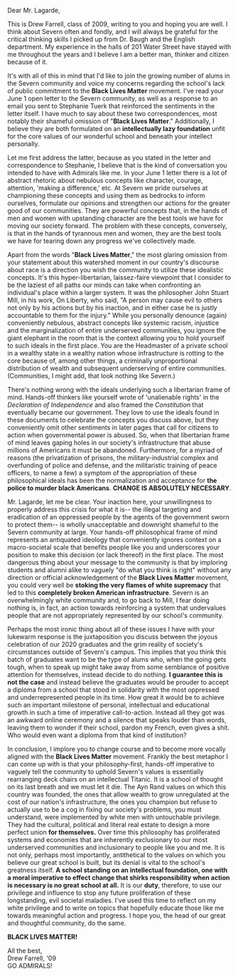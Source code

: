 Dear Mr. Lagarde,

This is Drew Farrell, class of 2009, writing to you and hoping you are well. I think about Severn often and fondly, and I will always be grateful for the critical thinking skills I picked up from Dr. Baugh and the English department. My experience in the halls of 201 Water Street have stayed with me throughout the years and I believe I am a better man, thinker and citizen because of it.

It's with all of this in mind that I'd like to join the growing number of alums in the Severn community and voice my concerns regarding the school's lack of public commitment to the **Black Lives Matter** movement. I've read your June 1 open letter to the Severn community, as well as a response to an email you sent to Stephanie Tuerk that reinforced the sentiments in the letter itself. I have much to say about these two correspondences, most notably their shameful omission of "**Black Lives Matter**." Additionally, I believe they are both formulated on an **intellectually lazy foundation** unfit for the core values of our wonderful school and beneath your intellect personally.

Let me first address the latter, because as you stated in the letter and correspondence to Stephanie, I believe that is the kind of conversation you intended to have with Admirals like me. In your June 1 letter there is a lot of abstract rhetoric about nebulous concepts like character, courage, attention, 'making a difference,' etc. At Severn we pride ourselves at championing these concepts and using them as bedrocks to inform ourselves, formulate our opinions and strengthen our actions for the greater good of our communities. They are powerful concepts that, in the hands of men and women with upstanding character are the best tools we have for moving our society forward. The problem with these concepts, conversely, is that in the hands of tyrannous men and women, they are the best tools we have for tearing down any progress we've collectively made.

Apart from the words "**Black Lives Matter**," the most glaring omission from your statement about this watershed moment in our country's discourse about race is a direction you wish the community to utilize these idealistic concepts. It's this hyper-libertarian, laissez-faire viewpoint that I consider to be the laziest of all paths our minds can take when confronting an individual's place within a larger system. It was the philosopher John Stuart Mill, in his work, On Liberty, who said, "A person may cause evil to others not only by his actions but by his inaction, and in either case he is justly accountable to them for the injury." While you personally denounce (again) conveniently nebulous, abstract concepts like systemic racism, injustice and the marginalization of entire underserved communities, you ignore the giant elephant in the room that is the context allowing you to hold yourself to such ideals in the first place. You are the Headmaster of a private school in a wealthy state in a wealthy nation whose infrastructure is rotting to the core because of, among other things, a criminally unproportional distribution of wealth and subsequent underserving of entire communities. (Communities, I might add, that look nothing like Severn.)

There's nothing wrong with the ideals underlying such a libertarian frame of mind. Hands-off thinkers like yourself wrote of 'unalienable rights' in the *Declaration of Independence* and also framed the *Constitution* that eventually became our government. They love to use the ideals found in these documents to celebrate the concepts you discuss above, but they conveniently omit other sentiments in later pages that call for citizens to action when governmental power is abused. So, when that libertarian frame of mind leaves gaping holes in our society's infrastructure that abuse millions of Americans it must be abandoned. Furthermore, for a myriad of reasons (the privatization of prisons, the military-industrial complex and overfunding of police and defense, and the militaristic training of peace officers, to name a few) a symptom of the appropriation of these philosophical ideals has been the normalization and acceptance for **the police to murder black Americans**. **CHANGE IS ABSOLUTELY NECESSARY**.

Mr. Lagarde, let me be clear. Your inaction here, your unwillingness to properly address this crisis for what it is-- the illegal targeting and eradication of an oppressed people by the agents of the government sworn to protect them-- is wholly unacceptable and downright shameful to the Severn community at large. Your hands-off philosophical frame of mind represents an antiquated ideology that conveniently ignores context on a macro-societal scale that benefits people like you and underscores your position to make this decision (or lack thereof) in the first place. The most dangerous thing about your message to the community is that by imploring students and alumni alike to vaguely "do what you think is right" without any direction or official acknowledgement of the **Black Lives Matter** movement, you could very well be **stoking the very flames of white supremacy** that led to this **completely broken American infrastructure**. Severn is an overwhelmingly white community and, to go back to Mill, I fear doing nothing is, in fact, an action towards reinforcing a system that undervalues people that are not appropriately represented by our school's community.

Perhaps the most ironic thing about all of these issues I have with your lukewarm response is the juxtaposition you discuss between the joyous celebration of our 2020 graduates and the grim reality of society's circumstances outside of Severn's campus. This implies that you think this batch of graduates want to be the type of alums who, when the going gets tough, when to speak up might take away from some semblance of positive attention for themselves, instead decide to do nothing. **I guarantee this is not the case** and instead believe the graduates would be prouder to accept a diploma from a school that stood in solidarity with the most oppressed and underrepresented people in its time. How great it would be to achieve such an important milestone of personal, intellectual and educational growth in such a time of imperative call-to-action. Instead all they got was an awkward online ceremony and a silence that speaks louder than words, leaving them to wonder if their school, pardon my French, even gives a shit. Who would even want a diploma from that kind of institution?

In conclusion, I implore you to change course and to become more vocally aligned with the **Black Lives Matter** movement. Frankly the best metaphor I can come up with is that your philosophy-first, hands-off imperative to vaguely tell the community to uphold Severn's values is essentially rearranging deck chairs on an intellectual Titanic. It is a school of thought on its last breath and we must let it die. The Ayn Rand values on which this country was founded, the ones that allow wealth to grow unregulated at the cost of our nation's infrastructure, the ones you champion but refuse to actually use to be a cog in fixing our society's problems, you must understand, were implemented by white men with untouchable privilege. They had the cultural, political and literal real estate to design a more perfect union **for themselves.** Over time this philosophy has proliferated systems and economies that are inherently exclusionary to our most underserved communities and inclusionary to people like you and me. It is not only, perhaps most importantly, antithetical to the values on which you believe our great school is built, but its denial is vital to the school's greatness itself. **A school standing on an intellectual foundation, one with a moral imperative to effect change that shirks responsibility when action is necessary is no great school at all.** It is our **duty**, therefore, to use our privilege and influence to stop any future proliferation of these longstanding, evil societal maladies. I've used this time to reflect on my white privilege and to write on topics that hopefully educate those like me towards meaningful action and progress. I hope you, the head of our great and thoughtful community, do the same.

**BLACK LIVES MATTER!**

All the best,  
Drew Farrell, '09  
GO ADMIRALS!